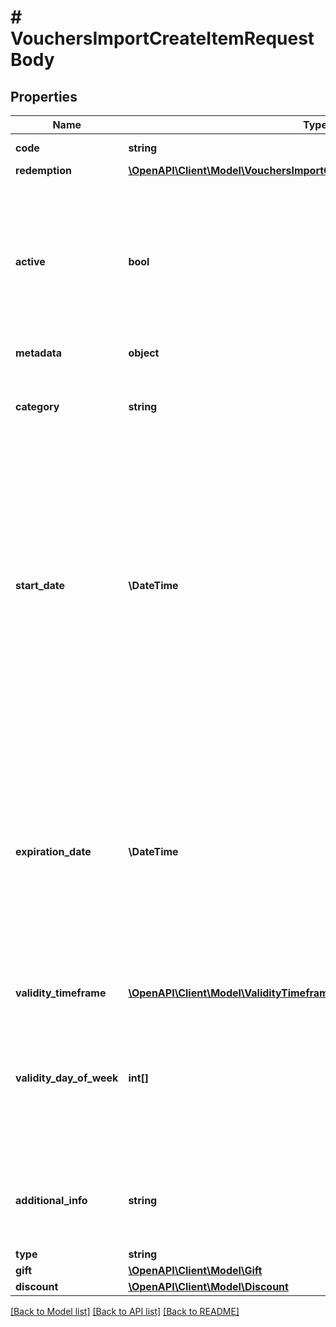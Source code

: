 # # VouchersImportCreateItemRequestBody

## Properties

Name | Type | Description | Notes
------------ | ------------- | ------------- | -------------
**code** | **string** | Value representing the imported code. | [optional]
**redemption** | [**\OpenAPI\Client\Model\VouchersImportCreateItemRequestBodyRedemption**](VouchersImportCreateItemRequestBodyRedemption.md) |  | [optional]
**active** | **bool** | A flag to toggle the voucher on or off. You can disable a voucher even though it&#39;s within the active period defined by the &#x60;start_date&#x60; and &#x60;expiration_date&#x60;.    - &#x60;true&#x60; indicates an *active* voucher - &#x60;false&#x60; indicates an *inactive* voucher | [optional]
**metadata** | **object** |  | [optional]
**category** | **string** | Tag defining the category that this voucher belongs to. Useful when listing vouchers using the [List Vouchers](ref:list-vouchers) endpoint. | [optional]
**start_date** | **\DateTime** | Activation timestamp presented in the ISO 8601 format. Voucher is *inactive before* this date. Start date defines when the code starts to be active. Allowed date formats are: - YYYY-MM-DD - YYYY-MM-DDTHH - YYYY-MM-DDTHH:mm - YYYY-MM-DDTHH:mm:ss - YYYY-MM-DDTHH:mm:ssZ - YYYY-MM-DDTHH:mm:ss.SSSZ | [optional]
**expiration_date** | **\DateTime** | Expiration date defines when the code expires. Expiration timestamp is presented in the ISO 8601 format.  Voucher is *inactive after* this date. Allowed date formats are: - YYYY-MM-DD - YYYY-MM-DDTHH - YYYY-MM-DDTHH:mm - YYYY-MM-DDTHH:mm:ss - YYYY-MM-DDTHH:mm:ssZ - YYYY-MM-DDTHH:mm:ss.SSSZ | [optional]
**validity_timeframe** | [**\OpenAPI\Client\Model\ValidityTimeframe**](ValidityTimeframe.md) |  | [optional]
**validity_day_of_week** | **int[]** | Integer array corresponding to the particular days of the week in which the voucher is valid.  - &#x60;0&#x60; Sunday - &#x60;1&#x60; Monday - &#x60;2&#x60; Tuesday - &#x60;3&#x60; Wednesday - &#x60;4&#x60; Thursday - &#x60;5&#x60; Friday - &#x60;6&#x60; Saturday | [optional]
**additional_info** | **string** | An optional field to keep any extra textual information about the code such as a code description and details. | [optional]
**type** | **string** |  | [optional]
**gift** | [**\OpenAPI\Client\Model\Gift**](Gift.md) |  | [optional]
**discount** | [**\OpenAPI\Client\Model\Discount**](Discount.md) |  | [optional]

[[Back to Model list]](../../README.md#models) [[Back to API list]](../../README.md#endpoints) [[Back to README]](../../README.md)
